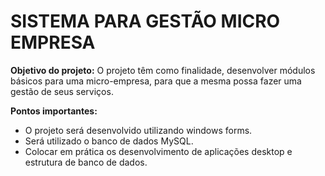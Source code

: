 # SISTEMA PARA GESTÃO MICRO EMPRESA

**Objetivo do projeto:**
O projeto têm como finalidade, desenvolver módulos básicos para uma micro-empresa, para que a mesma possa fazer uma gestão de seus serviços.

**Pontos importantes:**

- O projeto será desenvolvido utilizando windows forms.
- Será utilizado o banco de dados MySQL.
- Colocar em prática os desenvolvimento de aplicações desktop e estrutura de banco de dados.

